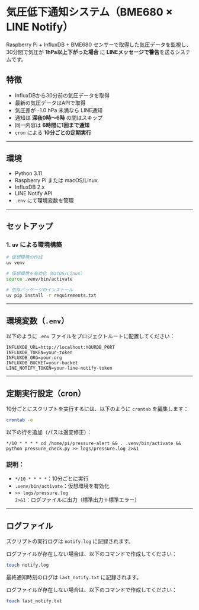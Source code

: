 # 気圧低下通知システム（BME680 × LINE Notify）

Raspberry Pi + InfluxDB + BME680 センサーで取得した気圧データを監視し、30分間で気圧が **1hPa以上下がった場合** に **LINEメッセージで警告**を送るシステムです。

## 特徴

* InfluxDBから30分前の気圧データを取得
* 最新の気圧データはAPIで取得
* 気圧差が -1.0 hPa 未満なら LINE通知
* 通知は **深夜0時〜6時** の間はスキップ
* 同一内容は **6時間に1回まで通知**
* `cron` による **10分ごとの定期実行**

---

## 環境

* Python 3.11
* Raspberry Pi または macOS/Linux
* InfluxDB 2.x
* LINE Notify API
* `.env` にて環境変数を管理

---

## セットアップ

### 1. `uv` による環境構築

```bash
# 仮想環境の作成
uv venv

# 仮想環境を有効化（macOS/Linux）
source .venv/bin/activate

# 依存パッケージのインストール
uv pip install -r requirements.txt
```

---

## 環境変数（`.env`）

以下のように `.env` ファイルをプロジェクトルートに配置してください：

```env
INFLUXDB_URL=http://localhost:YOURDB_PORT
INFLUXDB_TOKEN=your-token
INFLUXDB_ORG=your-org
INFLUXDB_BUCKET=your-bucket
LINE_NOTIFY_TOKEN=your-line-notify-token
```

---

## 定期実行設定（cron）

10分ごとにスクリプトを実行するには、以下のように `crontab` を編集します：

```bash
crontab -e
```

以下の行を追加（パスは適宜修正）：

```cron
*/10 * * * * cd /home/pi/pressure-alert && . .venv/bin/activate && python pressure_check.py >> logs/pressure.log 2>&1
```

### 説明：

* `*/10 * * * *`：10分ごとに実行
* `.venv/bin/activate`：仮想環境を有効化
* `>> logs/pressure.log 2>&1`：ログファイルに出力（標準出力＋標準エラー）

---

## ログファイル

スクリプトの実行ログは `notify.log` に記録されます。

ログファイルが存在しない場合は、以下のコマンドで作成してください：

```bash
touch notify.log
```

最終通知時刻のログは `last_notify.txt` に記録されます。

ログファイルが存在しない場合は、以下のコマンドで作成してください：

```bash
touch last_notify.txt
```